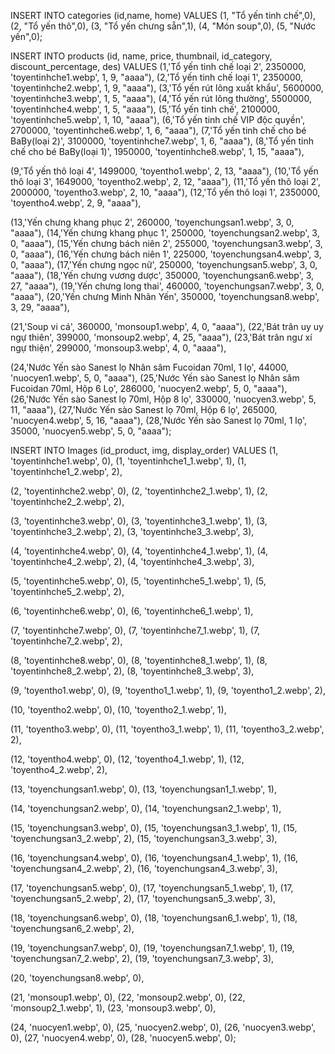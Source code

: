 INSERT INTO categories (id,name, home) VALUES
(1, "Tổ yến tinh chế",0),
(2, "Tổ yến thô",0),
(3, "Tổ yến chưng sẵn",1),
(4, "Món soup",0),
(5, "Nước yến",0);

INSERT INTO products (id, name, price, thumbnail, id_category, discount_percentage, des) VALUES
(1,'Tổ yến tinh chế loại 2', 2350000, 'toyentinhche1.webp', 1, 9, "aaaa"),
(2,'Tổ yến tinh chế loại 1', 2350000, 'toyentinhche2.webp', 1, 9, "aaaa"),
(3,'Tổ yến rút lông xuất khẩu', 5600000, 'toyentinhche3.webp', 1, 5, "aaaa"),
(4,'Tổ yến rút lông thường', 5500000, 'toyentinhche4.webp', 1, 5, "aaaa"),
(5,'Tổ yến tinh chế', 2100000, 'toyentinhche5.webp', 1, 10, "aaaa"),
(6,'Tổ yến tinh chế VIP độc quyền', 2700000, 'toyentinhche6.webp', 1, 6, "aaaa"),
(7,'Tổ yến tinh chế cho bé BaBy(loại 2)', 3100000, 'toyentinhche7.webp', 1, 6, "aaaa"),
(8,'Tổ yến tinh chế cho bé BaBy(loại 1)', 1950000, 'toyentinhche8.webp', 1, 15, "aaaa"),

(9,'Tổ yến thô loại 4', 1499000, 'toyentho1.webp', 2, 13, "aaaa"),
(10,'Tổ yến thô loại 3', 1649000, 'toyentho2.webp', 2, 12, "aaaa"),
(11,'Tổ yến thô loại 2', 2000000, 'toyentho3.webp', 2, 10, "aaaa"),
(12,'Tổ yến thô loại 1', 2350000, 'toyentho4.webp', 2, 9, "aaaa"),

(13,'Yến chưng khang phục 2', 260000, 'toyenchungsan1.webp', 3, 0, "aaaa"),
(14,'Yến chưng khang phục 1', 250000, 'toyenchungsan2.webp', 3, 0, "aaaa"),
(15,'Yến chưng bách niên 2', 255000, 'toyenchungsan3.webp', 3, 0, "aaaa"),
(16,'Yến chưng bách niên 1', 225000, 'toyenchungsan4.webp', 3, 0, "aaaa"),
(17,'Yến chưng ngọc nữ', 250000, 'toyenchungsan5.webp', 3, 0, "aaaa"),
(18,'Yến chưng vương dược', 350000, 'toyenchungsan6.webp', 3, 27, "aaaa"),
(19,'Yến chưng long thai', 460000, 'toyenchungsan7.webp', 3, 0, "aaaa"),
(20,'Yến chưng Minh Nhãn Yến', 350000, 'toyenchungsan8.webp', 3, 29, "aaaa"),

(21,'Soup vi cá', 360000, 'monsoup1.webp', 4, 0, "aaaa"),
(22,'Bát trân uy uy ngự thiên', 399000, 'monsoup2.webp', 4, 25, "aaaa"),
(23,'Bát trân ngư xí ngự thiện', 299000, 'monsoup3.webp', 4, 0, "aaaa"),

(24,'Nước Yến sào Sanest lọ Nhân sâm Fucoidan 70ml, 1 lọ', 44000, 'nuocyen1.webp', 5, 0, "aaaa"),
(25,'Nước Yến sào Sanest lọ Nhân sâm Fucoidan 70ml, Hộp 6 Lọ', 286000, 'nuocyen2.webp', 5, 0, "aaaa"),
(26,'Nước Yến sào Sanest lọ 70ml, Hộp 8 lọ', 330000, 'nuocyen3.webp', 5, 11, "aaaa"),
(27,'Nước Yến sào Sanest lọ 70ml, Hộp 6 lọ', 265000, 'nuocyen4.webp', 5, 16, "aaaa"),
(28,'Nước Yến sào Sanest lọ 70ml, 1 lọ', 35000, 'nuocyen5.webp', 5, 0, "aaaa");

INSERT INTO Images (id_product, img, display_order) VALUES
(1, 'toyentinhche1.webp', 0),
(1, 'toyentinhche1_1.webp', 1),
(1, 'toyentinhche1_2.webp', 2),

(2, 'toyentinhche2.webp', 0),
(2, 'toyentinhche2_1.webp', 1),
(2, 'toyentinhche2_2.webp', 2),

(3, 'toyentinhche3.webp', 0),
(3, 'toyentinhche3_1.webp', 1),
(3, 'toyentinhche3_2.webp', 2),
(3, 'toyentinhche3_3.webp', 3),

(4, 'toyentinhche4.webp', 0),
(4, 'toyentinhche4_1.webp', 1),
(4, 'toyentinhche4_2.webp', 2),
(4, 'toyentinhche4_3.webp', 3),

(5, 'toyentinhche5.webp', 0),
(5, 'toyentinhche5_1.webp', 1),
(5, 'toyentinhche5_2.webp', 2),

(6, 'toyentinhche6.webp', 0),
(6, 'toyentinhche6_1.webp', 1),

(7, 'toyentinhche7.webp', 0),
(7, 'toyentinhche7_1.webp', 1),
(7, 'toyentinhche7_2.webp', 2),

(8, 'toyentinhche8.webp', 0),
(8, 'toyentinhche8_1.webp', 1),
(8, 'toyentinhche8_2.webp', 2),
(8, 'toyentinhche8_3.webp', 3),

(9, 'toyentho1.webp', 0),
(9, 'toyentho1_1.webp', 1),
(9, 'toyentho1_2.webp', 2),

(10, 'toyentho2.webp', 0),
(10, 'toyentho2_1.webp', 1),

(11, 'toyentho3.webp', 0),
(11, 'toyentho3_1.webp', 1),
(11, 'toyentho3_2.webp', 2),

(12, 'toyentho4.webp', 0),
(12, 'toyentho4_1.webp', 1),
(12, 'toyentho4_2.webp', 2),

(13, 'toyenchungsan1.webp', 0),
(13, 'toyenchungsan1_1.webp', 1),

(14, 'toyenchungsan2.webp', 0),
(14, 'toyenchungsan2_1.webp', 1),

(15, 'toyenchungsan3.webp', 0),
(15, 'toyenchungsan3_1.webp', 1),
(15, 'toyenchungsan3_2.webp', 2),
(15, 'toyenchungsan3_3.webp', 3),

(16, 'toyenchungsan4.webp', 0),
(16, 'toyenchungsan4_1.webp', 1),
(16, 'toyenchungsan4_2.webp', 2),
(16, 'toyenchungsan4_3.webp', 3),

(17, 'toyenchungsan5.webp', 0),
(17, 'toyenchungsan5_1.webp', 1),
(17, 'toyenchungsan5_2.webp', 2),
(17, 'toyenchungsan5_3.webp', 3),

(18, 'toyenchungsan6.webp', 0),
(18, 'toyenchungsan6_1.webp', 1),
(18, 'toyenchungsan6_2.webp', 2),

(19, 'toyenchungsan7.webp', 0),
(19, 'toyenchungsan7_1.webp', 1),
(19, 'toyenchungsan7_2.webp', 2),
(19, 'toyenchungsan7_3.webp', 3),

(20, 'toyenchungsan8.webp', 0),

(21, 'monsoup1.webp', 0),
(22, 'monsoup2.webp', 0),
(22, 'monsoup2_1.webp', 1),
(23, 'monsoup3.webp', 0),

(24, 'nuocyen1.webp', 0),
(25, 'nuocyen2.webp', 0),
(26, 'nuocyen3.webp', 0),
(27, 'nuocyen4.webp', 0),
(28, 'nuocyen5.webp', 0);



